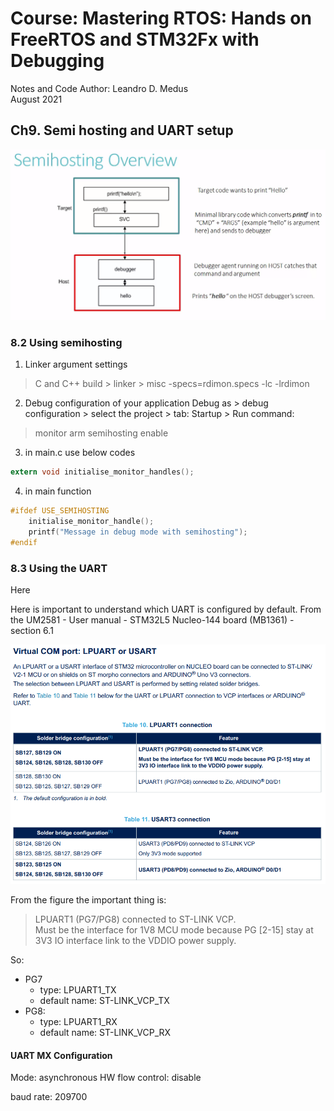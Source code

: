 # Course: Mastering RTOS: Hands on FreeRTOS and STM32Fx with Debugging

Notes and Code Author: Leandro D. Medus  
August 2021

## Ch9. Semi hosting and UART setup

![semihosting_overview](img/semihosting_overview.png)


### 8.2 Using semihosting 


1. Linker argument settings
> C and C++ build > linker > misc 
> -specs=rdimon.specs -lc -lrdimon

2. Debug configuration of your application 
Debug as > debug configuration > select the project > tab: Startup > Run command: 
> monitor arm semihosting enable

3. in main.c use below codes
```c
extern void initialise_monitor_handles();
```

4. in main function
```c
#ifdef USE_SEMIHOSTING
    initialise_monitor_handle();
    printf("Message in debug mode with semihosting");
#endif
``` 

### 8.3 Using the UART

Here 

Here is important to understand which UART is configured by default. From the UM2581 - User manual - STM32L5 Nucleo-144 board (MB1361) - section 6.1

![stm32_l5_uart_vcp](img/stm32_l5_uart_vcp.png)


From the figure the important thing is:

> LPUART1 (PG7/PG8) connected to ST-LINK VCP.  
Must be the interface for 1V8 MCU mode because PG [2-15] stay at 3V3 IO interface link to the VDDIO power supply.

So:
* PG7
    * type: LPUART1_TX
    * default name: ST-LINK_VCP_TX
* PG8: 
    * type: LPUART1_RX
    * default name: ST-LINK_VCP_RX


#### UART MX Configuration

Mode: asynchronous
HW flow control: disable

baud rate: 209700

